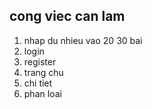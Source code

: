 ## cong viec can lam
1. nhap du nhieu vao 20 30 bai 
2. login
3. register
4. trang chu
5. chi tiet 
6. phan loai